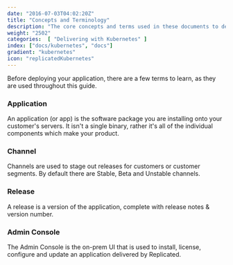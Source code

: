 ```yaml
---
date: "2016-07-03T04:02:20Z"
title: "Concepts and Terminology"
description: "The core concepts and terms used in these documents to describe the Replicated functionality."
weight: "2502"
categories:  [ "Delivering with Kubernetes" ]
index: ["docs/kubernetes", "docs"]
gradient: "kubernetes"
icon: "replicatedKubernetes"
---
```


Before deploying your application, there are a few terms to learn, as they are used throughout this guide.

### Application
An application (or app) is the software package you are installing onto your customer's servers. It isn't a single binary, rather it's all of the individual components which make your product.

### Channel
Channels are used to stage out releases for customers or customer segments. By default there are Stable, Beta and Unstable channels.

### Release
A release is a version of the application, complete with release notes & version number.

### Admin Console
The Admin Console is the on-prem UI that is used to install, license, configure and update an application delivered by Replicated.

